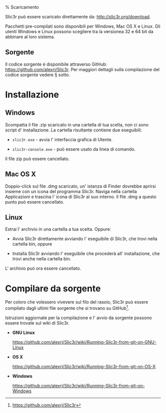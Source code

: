 % Scaricamento

Slic3r può essere scaricato direttamente da:
<http://slic3r.org/download>.

Pacchetti pre-compilati sono disponibili per Windows, Mac OS X e Linux.
Gli utenti Windows e Linux possono scegliere tra la versionea 32 e 64 bit da abbinare al loro sistema.

Sorgente
------

Il codice sorgente è disponibile attraverso GitHub:
<https://github.com/alexrj/Slic3r>. Per maggiori dettagli sulla compilazione del codice sorgente vedere § sotto.

Installazione
==========

Windows
-------

Scompatta il file .zip scaricato in una cartella di tua scelta, non ci sono script d' installazione. La cartella risultante contiene due eseguibili:

-   `slic3r.exe` - avvia l' interfaccia grafica di Utente.

-   `slic3r-console.exe` - può essere usato da linea di comando.

Il file zip può essere cancellato.

Mac OS X
--------

Doppio-click sul file .dmg scaricato, un' istanza di Finder dovrebbe aprirsi insieme con un icona del programma Slic3r. Naviga nella cartella Applicazioni e trascina l' icona di Slic3r al suo interno. Il file .dmg a questo punto può essere cancellato.

Linux
-----

Estrai l' archivio in una cartella a tua scelta. Oppure:

-   Avvia Slic3r direttamente avviando l' eseguibile di Slic3r, che trovi nella cartella bin, oppure

-   Installa Slic3r avviando l' eseguibile che procederà all' installazione, che trovi anche nella cartella bin.

L' archivio può ora essere cancellato.

Compilare da sorgente
====================



Per coloro che volessero vivevere sul filo del rasoio, Slic3r può essere compilato dagli ultimi file sorgente che si trovano su GitHub[^1].

Istruzioni aggiornate per la compilazione e l' avvio da sorgente possono essere trovate sul wiki di Slic3r.

-   **GNU Linux**

    <https://github.com/alexrj/Slic3r/wiki/Running-Slic3r-from-git-on-GNU-Linux>

-   **OS X**

    <https://github.com/alexrj/Slic3r/wiki/Running-Slic3r-from-git-on-OS-X>

-   **Windows**

    <https://github.com/alexrj/Slic3r/wiki/Running-Slic3r-from-git-on-Windows>

[^1]: <https://github.com/alexrj/Slic3r>
